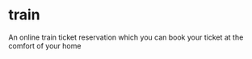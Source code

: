 # train
An online train ticket reservation which you can book your ticket at the comfort of your home
